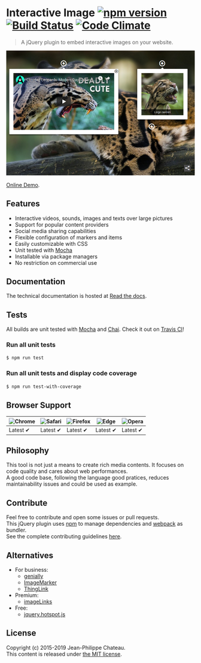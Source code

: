 # Interactive Image [![npm version](https://badge.fury.io/js/interactiveimagejs.svg)](http://badge.fury.io/js/interactiveimagejs) [![Build Status](https://travis-ci.org/jpchateau/Interactive-Image.svg?branch=master)](https://travis-ci.org/jpchateau/Interactive-Image) [![Code Climate](https://codeclimate.com/github/jpchateau/Interactive-Image/badges/gpa.svg)](https://codeclimate.com/github/jpchateau/Interactive-Image)

> A jQuery plugin to embed interactive images on your website.

[![Demo](./docs/demo.jpg)](https://www.jpchateau.com/demo/interactive-image)

[Online Demo](https://www.jpchateau.com/demo/interactive-image).

## Features

* Interactive videos, sounds, images and texts over large pictures
* Support for popular content providers
* Social media sharing capabilities
* Flexible configuration of markers and items
* Easily customizable with CSS
* Unit tested with [Mocha](https://mochajs.org/)
* Installable via package managers
* No restriction on commercial use

## Documentation

The technical documentation is hosted at [Read the docs](https://interactive-image.readthedocs.io).

## Tests

All builds are unit tested with [Mocha](https://mochajs.org/) and [Chai](https://www.chaijs.com/).
Check it out on [Travis CI](https://travis-ci.org/jpchateau/Interactive-Image)!

### Run all unit tests
```sh
$ npm run test
```

### Run all unit tests and display code coverage
```sh
$ npm run test-with-coverage
```

## Browser Support

| ![Chrome](https://raw.github.com/alrra/browser-logos/master/src/chrome/chrome_48x48.png) | ![Safari](https://raw.github.com/alrra/browser-logos/master/src/safari/safari_48x48.png) | ![Firefox](https://raw.github.com/alrra/browser-logos/master/src/firefox/firefox_48x48.png) | ![Edge](https://raw.github.com/alrra/browser-logos/master/src/edge/edge_48x48.png) | ![Opera](https://raw.github.com/alrra/browser-logos/master/src/opera/opera_48x48.png) |
| --- | --- | --- | --- | --- |
| Latest ✔ | Latest ✔ | Latest ✔ | Latest ✔ | Latest ✔ |

## Philosophy

This tool is not just a means to create rich media contents. It focuses on code quality and cares about web performances.  
A good code base, following the language good pratices, reduces maintainability issues and could be used as example. 

## Contribute

Feel free to contribute and open some issues or pull requests.  
This jQuery plugin uses [npm](https://www.npmjs.com/) to manage dependencies and [webpack](https://webpack.js.org/) as bundler.  
See the complete contributing guidelines [here](CONTRIBUTING.md).

## Alternatives

* For business:
  * [genially](https://www.genial.ly/)
  * [ImageMarker](https://www.imagemarker.com/)
  * [ThingLink](https://www.thinglink.com/)
* Premium:
  * [imageLinks](http://avirtum.com/imagelinks-jquery-plugin/)
* Free:
  * [jquery.hotspot.js](https://github.com/skypluto/jquery.hotspot.js)

## License

Copyright (c) 2015-2019 Jean-Philippe Chateau.  
This content is released under [the MIT license](https://github.com/jpchateau/Interactive-Image/blob/master/LICENSE).
